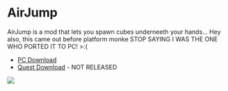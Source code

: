 # AirJump
AirJump is a mod that lets you spawn cubes underneeth your hands...
Hey also, this came out before platform monke STOP SAYING I WAS THE ONE WHO PORTED IT TO PC! >:(
* [PC Download](https://github.com/fchb1239/AirJump/releases/tag/airjump1.0.1)
* [Quest Download](https://www.youtube.com/watch?v=yPYZpwSpKmA) - NOT RELEASED

![](GitHub/airjump_example.gif)
